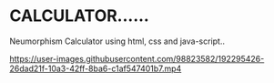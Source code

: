 # CALCULATOR......
Neumorphism Calculator using html, css and java-script..

https://user-images.githubusercontent.com/98823582/192295426-26dad21f-10a3-42ff-8ba6-c1af547401b7.mp4
